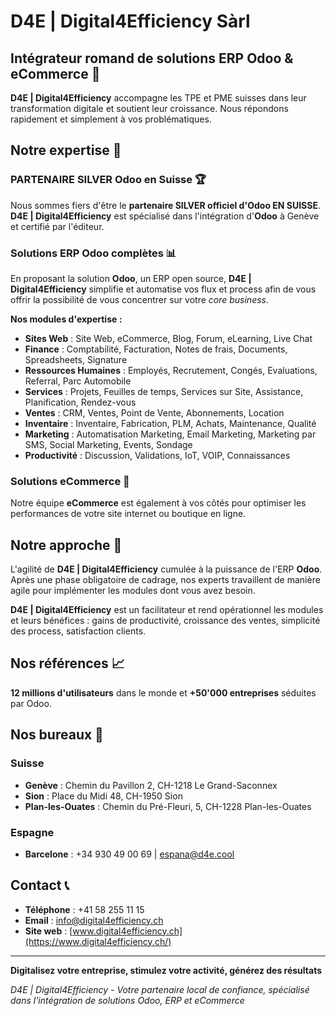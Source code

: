 # D4E | Digital4Efficiency Sàrl

## Intégrateur romand de solutions ERP Odoo & eCommerce 🚀

**D4E | Digital4Efficiency** accompagne les TPE et PME suisses dans leur transformation digitale et soutient leur croissance. Nous répondons rapidement et simplement à vos problématiques.

## Notre expertise 💼

### **PARTENAIRE SILVER Odoo en Suisse** 🏆

Nous sommes fiers d'être le **partenaire SILVER officiel d'Odoo EN SUISSE**. **D4E | Digital4Efficiency** est spécialisé dans l'intégration d'**Odoo** à Genève et certifié par l'éditeur.

### Solutions ERP Odoo complètes 📊

En proposant la solution **Odoo**, un ERP open source, **D4E | Digital4Efficiency** simplifie et automatise vos flux et process afin de vous offrir la possibilité de vous concentrer sur votre *core business*.

**Nos modules d'expertise :**
- **Sites Web** : Site Web, eCommerce, Blog, Forum, eLearning, Live Chat
- **Finance** : Comptabilité, Facturation, Notes de frais, Documents, Spreadsheets, Signature
- **Ressources Humaines** : Employés, Recrutement, Congés, Evaluations, Referral, Parc Automobile
- **Services** : Projets, Feuilles de temps, Services sur Site, Assistance, Planification, Rendez-vous
- **Ventes** : CRM, Ventes, Point de Vente, Abonnements, Location
- **Inventaire** : Inventaire, Fabrication, PLM, Achats, Maintenance, Qualité
- **Marketing** : Automatisation Marketing, Email Marketing, Marketing par SMS, Social Marketing, Events, Sondage
- **Productivité** : Discussion, Validations, IoT, VOIP, Connaissances

### Solutions eCommerce 🛒

Notre équipe **eCommerce** est également à vos côtés pour optimiser les performances de votre site internet ou boutique en ligne.

## Notre approche 🔧

L'agilité de **D4E | Digital4Efficiency** cumulée à la puissance de l'ERP **Odoo**. Après une phase obligatoire de cadrage, nos experts travaillent de manière agile pour implémenter les modules dont vous avez besoin.

**D4E | Digital4Efficiency** est un facilitateur et rend opérationnel les modules et leurs bénéfices : gains de productivité, croissance des ventes, simplicité des process, satisfaction clients.

## Nos références 📈

**12 millions d'utilisateurs** dans le monde et **+50'000 entreprises** séduites par Odoo.

## Nos bureaux 📍

### Suisse
- **Genève** : Chemin du Pavillon 2, CH-1218 Le Grand-Saconnex
- **Sion** : Place du Midi 48, CH-1950 Sion
- **Plan-les-Ouates** : Chemin du Pré-Fleuri, 5, CH-1228 Plan-les-Ouates

### Espagne
- **Barcelone** : +34 930 49 00 69 | espana@d4e.cool

## Contact 📞

- **Téléphone** : +41 58 255 11 15
- **Email** : info@digital4efficiency.ch
- **Site web** : [www.digital4efficiency.ch](https://www.digital4efficiency.ch/)

---

**Digitalisez votre entreprise, stimulez votre activité, générez des résultats**

*D4E | Digital4Efficiency - Votre partenaire local de confiance, spécialisé dans l'intégration de solutions Odoo, ERP et eCommerce*
